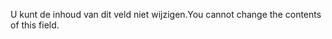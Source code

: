 <span data-ttu-id="9b97c-101">U kunt de inhoud van dit veld niet wijzigen.</span><span class="sxs-lookup"><span data-stu-id="9b97c-101">You cannot change the contents of this field.</span></span>
